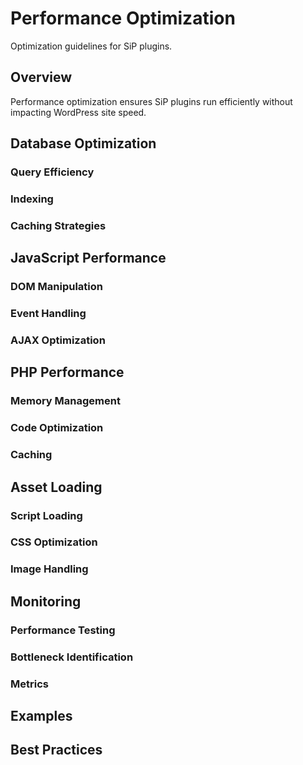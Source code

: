 # Performance Optimization

Optimization guidelines for SiP plugins.

## Overview

Performance optimization ensures SiP plugins run efficiently without impacting WordPress site speed.

## Database Optimization

### Query Efficiency
<!-- TODO: Write about efficient queries -->

### Indexing
<!-- TODO: Write about database indexing -->

### Caching Strategies
<!-- TODO: Write about data caching -->

## JavaScript Performance

### DOM Manipulation
<!-- TODO: Write about efficient DOM operations -->

### Event Handling
<!-- TODO: Write about event delegation and throttling -->

### AJAX Optimization
<!-- TODO: Write about AJAX performance -->

## PHP Performance

### Memory Management
<!-- TODO: Write about memory usage -->

### Code Optimization
<!-- TODO: Write about PHP best practices -->

### Caching
<!-- TODO: Write about WordPress caching -->

## Asset Loading

### Script Loading
<!-- TODO: Write about async/defer -->

### CSS Optimization
<!-- TODO: Write about CSS performance -->

### Image Handling
<!-- TODO: Write about image optimization -->

## Monitoring

### Performance Testing
<!-- TODO: Write about testing tools -->

### Bottleneck Identification
<!-- TODO: Write about finding issues -->

### Metrics
<!-- TODO: Write about key metrics -->

## Examples

<!-- TODO: Add optimization examples -->

## Best Practices

<!-- TODO: Write performance best practices -->